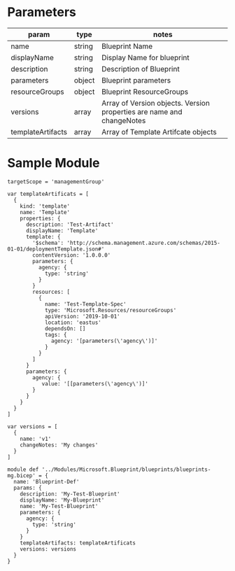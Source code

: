# Parameters
param | type | notes
------|------|------
name | string | Blueprint Name
displayName | string | Display Name for blueprint
description | string | Description of Blueprint
parameters | object | Blueprint parameters
resourceGroups | object | Blueprint ResourceGroups
versions | array | Array of Version objects.  Version properties are name and changeNotes
templateArtifacts | array | Array of Template Artifcate objects


# Sample Module
```
targetScope = 'managementGroup'

var templateArtificats = [
  {
    kind: 'template'
    name: 'Template'  
    properties: {
      description: 'Test-Artifact'
      displayName: 'Template'
      template: {
        '$schema': 'http://schema.management.azure.com/schemas/2015-01-01/deploymentTemplate.json#'
        contentVersion: '1.0.0.0'
        parameters: {
          agency: {
            type: 'string'          
          }        
        }
        resources: [
          {
            name: 'Test-Template-Spec'
            type: 'Microsoft.Resources/resourceGroups'
            apiVersion: '2019-10-01'
            location: 'eastus'
            dependsOn: []
            tags: {
              agency: '[parameters(\'agency\')]'
            }
          }
        ]
      }
      parameters: {
        agency: {
           value: '[[parameters(\'agency\')]'
        }
      }
    } 
  }
]

var versions = [
  {
    name: 'v1'
    changeNotes: 'My changes'
  }
]

module def '../Modules/Microsoft.Blueprint/blueprints/blueprints-mg.bicep' = {
  name: 'Blueprint-Def' 
  params: {
    description: 'My-Test-Blueprint' 
    displayName: 'My-Blueprint'
    name: 'My-Test-Blueprint'
    parameters: {
      agency: {
        type: 'string'
      }
    } 
    templateArtifacts: templateArtificats
    versions: versions 
  }   
}
```